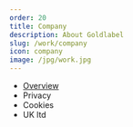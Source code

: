 ```yaml
---
order: 20
title: Company
description: About Goldlabel
slug: /work/company
icon: company
image: /jpg/work.jpg
---
```


- [Overview](/work/company/overview)
- Privacy 
- Cookies 
- UK ltd
